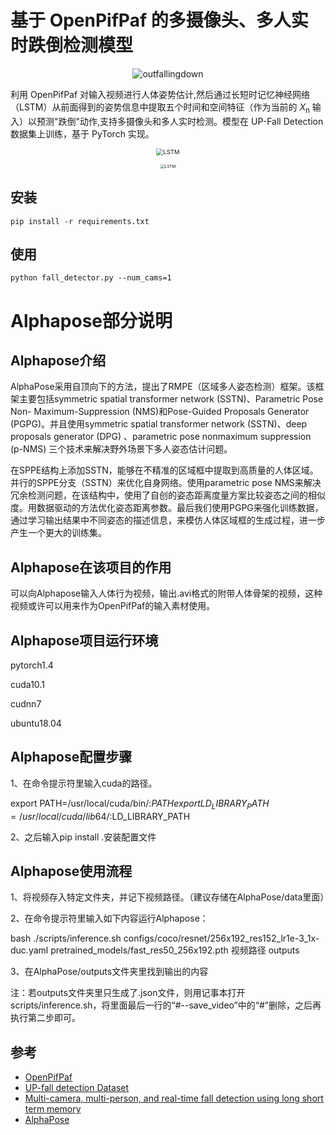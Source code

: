 # 基于 OpenPifPaf 的多摄像头、多人实时跌倒检测模型
<p align="center">
<img src="https://git.trustie.net/pkwhiuqat/HumanFallDetectionLSTM/raw/branch/master/examples/outfallingdown.gif?raw=true" alt="outfallingdown"/>

利用 OpenPifPaf 对输入视频进行人体姿势估计,然后通过长短时记忆神经网络（LSTM）从前面得到的姿势信息中提取五个时间和空间特征（作为当前的 *X*<sub>n</sub> 输入）以预测"跌倒"动作,支持多摄像头和多人实时检测。模型在 UP-Fall Detection 数据集上训练，基于 PyTorch 实现。

<p align="center">
<img src="https://git.trustie.net/pkwhiuqat/HumanFallDetectionLSTM/raw/branch/master/flowchart.png?raw=true" alt="LSTM" style="zoom:68%;" />
<p align="center">
<img src="https://git.trustie.net/pkwhiuqat/HumanFallDetectionLSTM/raw/branch/master/LSTM.png?raw=true" alt="LSTM" style="zoom:45%;" />

## 安装
```shell script
pip install -r requirements.txt
```

## 使用
```shell script
python fall_detector.py --num_cams=1
```

# Alphapose部分说明

## Alphapose介绍

AlphaPose采用自顶向下的方法，提出了RMPE（区域多人姿态检测）框架。该框架主要包括symmetric spatial transformer network (SSTN)、Parametric Pose Non- Maximum-Suppression (NMS)和Pose-Guided Proposals Generator (PGPG)。并且使用symmetric spatial transformer network (SSTN)、deep proposals generator (DPG) 、parametric pose nonmaximum suppression (p-NMS) 三个技术来解决野外场景下多人姿态估计问题。

在SPPE结构上添加SSTN，能够在不精准的区域框中提取到高质量的人体区域。并行的SPPE分支（SSTN）来优化自身网络。使用parametric pose NMS来解决冗余检测问题，在该结构中，使用了自创的姿态距离度量方案比较姿态之间的相似度。用数据驱动的方法优化姿态距离参数。最后我们使用PGPG来强化训练数据，通过学习输出结果中不同姿态的描述信息，来模仿人体区域框的生成过程，进一步产生一个更大的训练集。

## Alphapose在该项目的作用

可以向Alphapose输入人体行为视频，输出.avi格式的附带人体骨架的视频，这种视频或许可以用来作为OpenPifPaf的输入素材使用。

## Alphapose项目运行环境

pytorch1.4

cuda10.1

cudnn7

ubuntu18.04

## Alphapose配置步骤

1、在命令提示符里输入cuda的路径。

export PATH=/usr/local/cuda/bin/:$PATH
export LD_LIBRARY_PATH=/usr/local/cuda/lib64/:$LD_LIBRARY_PATH

2、之后输入pip install .安装配置文件

## Alphapose使用流程

1、将视频存入特定文件夹，并记下视频路径。（建议存储在AlphaPose/data里面）

2、在命令提示符里输入如下内容运行Alphapose：

bash ./scripts/inference.sh configs/coco/resnet/256x192_res152_lr1e-3_1x-duc.yaml pretrained_models/fast_res50_256x192.pth 视频路径 outputs

3、在AlphaPose/outputs文件夹里找到输出的内容

注：若outputs文件夹里只生成了.json文件，则用记事本打开scripts/inference.sh，将里面最后一行的“#--save_video”中的“#”删除，之后再执行第二步即可。

## 参考
- [OpenPifPaf](https://github.com/openpifpaf/openpifpaf)
- [UP-fall detection Dataset](https://dx.doi.org/10.3390/s19091988)
- [Multi-camera, multi-person, and real-time fall detection using long short term memory](https://doi.org/10.1117/12.2580700)
- [AlphaPose](https://github.com/MVIG-SJTU/AlphaPose)